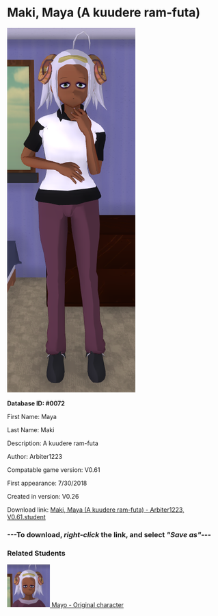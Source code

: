 # Maki, Maya (A kuudere ram-futa)

<img src="../../Files/Images/Maki, Maya (A kuudere ram-futa).png" title="Maki, Maya (A kuudere ram-futa) - Arbiter1223, V0.61">

**Database ID: #0072**

First Name: Maya

Last Name: Maki

Description: A kuudere ram-futa

Author: Arbiter1223

Compatable game version: V0.61

First appearance: 7/30/2018

Created in version: V0.26

Download link: <a href="https://raw.githubusercontent.com/Arbiter1223/Daigaku-Gurashi-Custom-Students/master/Files/Student%20Files/Maki%2C%20Maya%20(A%20kuudere%20ram-futa)%20-%20Arbiter1223%2C%20V0.61.student">Maki, Maya (A kuudere ram-futa) - Arbiter1223, V0.61.student</a>

### ---**To download, _right-click_ the link, and select _"Save as"_**---

### Related Students

<a href="Maki, Mayo (A kuudere with ram-horns).md"><img src="../../Files/Thumbs/Maki, Mayo (A kuudere with ram-horns).png" height="100" width="100" title="Maki, Mayo (A kuudere with ram-horns) - YamiToast, V0.61"></a><a href="Maki, Mayo (A kuudere with ram-horns).md"> Mayo - Original character</a>

